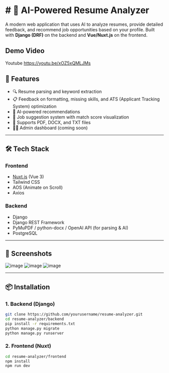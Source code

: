 # # 🧠 AI-Powered Resume Analyzer

A modern web application that uses AI to analyze resumes, provide detailed feedback, and recommend job opportunities based on your profile. Built with **Django (DRF)** on the backend and **Vue/Nuxt.js** on the frontend.

##  Demo Video
Youtube https://youtu.be/xOZ5xQMLJMs



## 🚀 Features

- 🔍 Resume parsing and keyword extraction
- 📋 Feedback on formatting, missing skills, and ATS (Applicant Tracking System) optimization
- 🤖 AI-powered recommendations
- 💼 Job suggestion system with match score visualization
- 📄 Supports PDF, DOCX, and TXT files
- 🧑‍💼 Admin dashboard (coming soon)

---

## 🛠 Tech Stack

### Frontend

- [Nuxt.js](https://nuxt.com/) (Vue 3)
- Tailwind CSS
- AOS (Animate on Scroll)
- Axios

### Backend

- Django
- Django REST Framework
- PyMuPDF / python-docx / OpenAI API (for parsing & AI)
- PostgreSQL

---

## 📸 Screenshots

![image](https://github.com/user-attachments/assets/b7e3648c-7d07-485d-960c-884006d667e3)
![image](https://github.com/user-attachments/assets/505455b8-7889-4754-8923-92448687b819)
![image](https://github.com/user-attachments/assets/5e6d2726-5e68-4db4-b774-95fdf6eed1f6)




---

## 📦 Installation

### 1. Backend (Django)

```bash
git clone https://github.com/yourusername/resume-analyzer.git
cd resume-analyzer/backend
pip install -r requirements.txt
python manage.py migrate
python manage.py runserver
```
### 2. Frontend (Nuxt)
```bash
cd resume-analyzer/frontend
npm install
npm run dev
```
